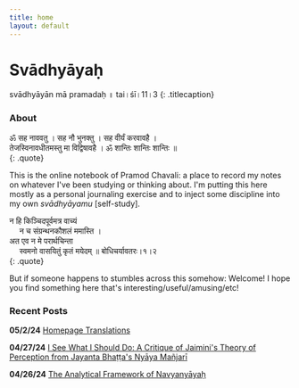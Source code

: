 ```yaml
---
title: home
layout: default
---
```


# Svādhyāyaḥ

svādhyāyān mā pramadaḥ ॥ tai।śī।11।3 
{: .titlecaption}

### About

<div>
ॐ सह नाववतु । सह नौ भुनक्तु । सह वीर्यं करवावहै । <br>
तेजस्विनावधीतमस्तु मा विद्विषावहै । ॐ शान्तिः शान्तिः शान्तिः ॥
</div>
{: .quote}

This is the online notebook of Pramod Chavali: a place to record my notes on whatever I've been studying or thinking about. I'm putting this here mostly as a personal journaling exercise and to inject some discipline into my own *svādhyāyamu* [self-study]. 

<div>
न हि किञ्चिदपूर्वमत्र वाच्यं <br>
&emsp; न च संग्रन्थनकौशलं ममास्ति । <br>
अत एव न मे परार्थचिन्ता <br>
&emsp; स्वमनो वासयितुं कृतं मयेदम् ॥ बोधिचर्यावतरः।१।२
</div>
{: .quote}

But if someone happens to stumbles across this somehow: Welcome! I hope you find something here that's interesting/useful/amusing/etc!

### Recent Posts

**05/2/24** [Homepage Translations](homepage_translations.html)

**04/27/24** [I See What I Should Do: A Critique of Jaimini's Theory of Perception from Jayanta Bhaṭṭa's Nyāya Mañjarī ](jayanta_dharma_jnyaanam.html)

**04/26/24** [The Analytical Framework of Navyanyāyaḥ ](the_analytical_framework_of_navyanyaya.html)


